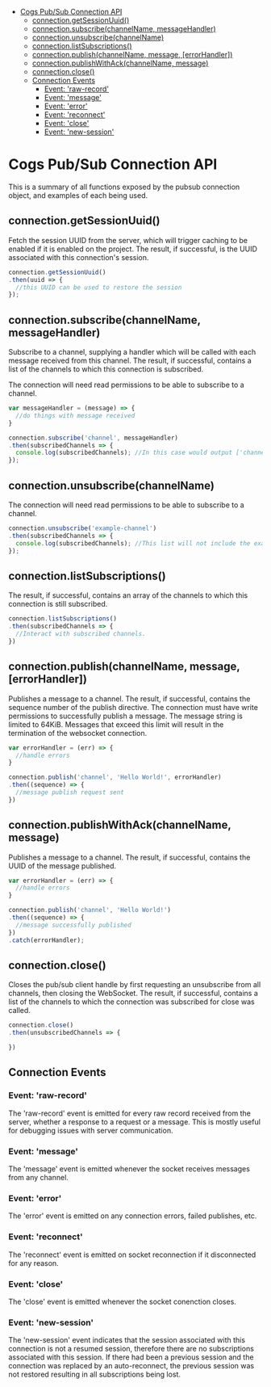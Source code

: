 <!-- toc -->
- [Cogs Pub/Sub Connection API](#cogs-pubsub-connection-api)
  - [connection.getSessionUuid()](#connectiongetsessionuuid)
  - [connection.subscribe(channelName, messageHandler)](#connectionsubscribechannelname-messagehandler)
  - [connection.unsubscribe(channelName)](#connectionunsubscribechannelname)
  - [connection.listSubscriptions()](#connectionlistsubscriptions)
  - [connection.publish(channelName, message, [errorHandler])](#connectionpublishchannelname-message-errorhandler)
  - [connection.publishWithAck(channelName, message)](#connectionpublishwithackchannelname-message)
  - [connection.close()](#connectionclose)
  - [Connection Events](#events-emitted-for-pubsub-connection)
    - [Event: 'raw-record'](#event-raw-record)
    - [Event: 'message'](#event-message)
    - [Event: 'error'](#event-error)
    - [Event: 'reconnect'](#event-reconnect)
    - [Event: 'close'](#event-close)
    - [Event: 'new-session'](#event-new-session)
<!-- tocstop -->

# Cogs Pub/Sub Connection API
This is a summary of all functions exposed by the pubsub connection object, and examples of each being used.

## connection.getSessionUuid()
Fetch the session UUID from the server, which will trigger caching to be enabled if it is enabled on the project. The result, if successful, is the UUID associated with this connection's session.

```javascript
connection.getSessionUuid()
.then(uuid => {
  //this UUID can be used to restore the session
});
```

## connection.subscribe(channelName, messageHandler)
Subscribe to a channel, supplying a handler which will be called with each message received from this channel. The result, if successful, contains a list of the channels to which this connection is subscribed.

The connection will need read permissions to be able to subscribe to a channel.

```javascript
var messageHandler = (message) => {
  //do things with message received
}

connection.subscribe('channel', messageHandler)
.then(subscribedChannels => {
  console.log(subscribedChannels); //In this case would output ['channel']
});
```
## connection.unsubscribe(channelName)
The connection will need read permissions to be able to subscribe to a channel.

```javascript
connection.unsubscribe('example-channel')
.then(subscribedChannels => {
  console.log(subscribedChannels); //This list will not include the example-channel channel
});
```

## connection.listSubscriptions()
The result, if successful, contains an array of the channels to which this connection is still subscribed.

```javascript
connection.listSubscriptions()
.then(subscribedChannels => {
  //Interact with subscribed channels.
})
```

## connection.publish(channelName, message, [errorHandler])
Publishes a message to a channel. The result, if successful, contains the sequence number of the publish directive. The connection must have write permissions to successfully publish a message.
The message string is limited to 64KiB. Messages that exceed this limit will result in the termination of the websocket connection.

```javascript
var errorHandler = (err) => {
  //handle errors
}

connection.publish('channel', 'Hello World!', errorHandler)
.then((sequence) => {
  //message publish request sent
})
```

## connection.publishWithAck(channelName, message)
Publishes a message to a channel. The result, if successful, contains the UUID of the message published.

```javascript
var errorHandler = (err) => {
  //handle errors
}

connection.publish('channel', 'Hello World!')
.then((sequence) => {
  //message successfully published
})
.catch(errorHandler);
```

## connection.close()
Closes the pub/sub client handle by first requesting an unsubscribe from all channels, then closing the WebSocket. The result, if successful, contains a list of the channels to which the connection was subscribed for close was called.

```javascript
connection.close()
.then(unsubscribedChannels => {

})
```
## Connection Events

### Event: 'raw-record'
The 'raw-record' event is emitted for every raw record received from the server, whether a response to a request or a message. This is mostly useful for debugging issues with server communication.

### Event: 'message'
The 'message' event is emitted whenever the socket receives messages from any channel.

### Event: 'error'
The 'error' event is emitted on any connection errors, failed publishes, etc.

### Event: 'reconnect'
The 'reconnect' event is emitted on socket reconnection if it disconnected for any reason.

### Event: 'close'
The 'close' event is emitted whenever the socket conenction closes.

### Event: 'new-session'
The 'new-session' event indicates that the session associated with this connection is not a resumed session, therefore there are no subscriptions associated with this session. If there had been a previous session and the connection was replaced by an auto-reconnect, the previous session was not restored resulting in all subscriptions being lost.
